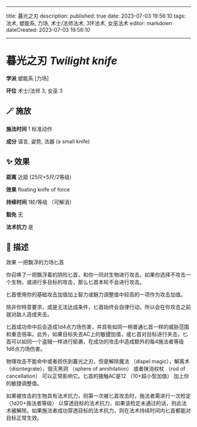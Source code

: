 
---
title: 暮光之刃
description: 
published: true
date: 2023-07-03 19:56:10
tags: 法术, 塑能系, 力场, 术士/法师法术, 3环法术, 女巫法术
editor: markdown
dateCreated: 2023-07-03 19:56:10

---

# **暮光之刃** *Twilight knife*

**学派** 塑能系 \[力场\] 

**环位** 术士/法师 3, 女巫 3

## 🪄 施放

**施法时间** 1 标准动作

**成分** 语言, 姿势, 法器 (a small knife)

## ✨ 效果  

**距离** 近距 (25尺+5尺/2等级) 

**效果** floating knife of force 

**持续时间** 1轮/等级 （可解消） 

**豁免** 无

**法术抗力** 是

## 📖 描述

效果              一把飘浮的力场匕首

你召唤了一把飘浮着的阴险匕首，和你一同对生物进行攻击。如果你选择不攻击一个生物，或进行多目标的攻击，那么匕首本轮不会进行攻击。

匕首使用你的基础攻击加值加上智力或魅力调整值中较高的一项作为攻击加值。

除非你特意要求，或是无法达成条件，匕首始终会自律行动，所以会在你攻击之前就对敌人造成夹击。

匕首成功命中后会造成1d4点力场伤害，并具有如同一柄普通匕首一样的威胁范围和重击倍率。此外，如果目标失去AC上的敏捷加值，或匕首对目标进行夹击，匕首可以如同一个盗贼一样进行偷袭，在成功的攻击中造成额外的每4施法者等级1d6点力场伤害。

物理攻击不能命中或者损伤到暮光之刃，但是解除魔法 （dispel magic），解离术 （disintegrate），毁灭黑洞 （sphere of annihilation） 或者抹消权杖 （rod of cancellation） 可以正常影响它。匕首的接触AC是12 （10+超小型加值） 加上你的敏捷调整值。

如果被攻击的生物具有法术抗力，则第一次被匕首攻击时，施法者需进行一次检定 （1d20+施法者等级） 以穿透目标的法术抗力，如果该检定未通过的话，则此法术被解除。如果施法者成功穿透目标的法术抗力，则在法术持续时间内匕首都能对目标正常生效。
    